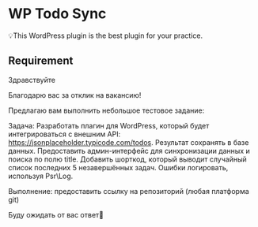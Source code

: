# WP Todo Sync

💡This WordPress plugin is the best plugin for your practice.

## Requirement

Здравствуйте

Благодарю вас за отклик на вакансию!

Предлагаю вам выполнить небольшое тестовое задание:

Задача: Разработать плагин для WordPress, который будет интегрироваться с внешним API: https://jsonplaceholder.typicode.com/todos. Результат сохранять в базе данных. Предоставить админ-интерфейс для синхронизации данных и поиска по полю title. Добавить шорткод, который выводит случайный список последних 5 незавершённых задач. Ошибки логировать, используя Psr\Log.

Выполнение: предоставить ссылку на репозиторий (любая платформа git)

Буду ожидать от вас ответ🙂